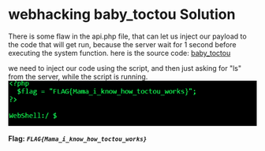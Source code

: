 # webhacking baby_toctou Solution

There is some flaw in the api.php file, that can let us inject our payload to the code that will get run, because the server wait for 1 second before executing the system function.
here is the source code: [baby_toctou](./scripts/baby_toctou.py)

we need to inject our code using the script, and then just asking for "ls" from the server, while the script is running.
![example](./images/baby_toctou.png)


**Flag:** ***`FLAG{Mama_i_know_how_toctou_works}`*** 
